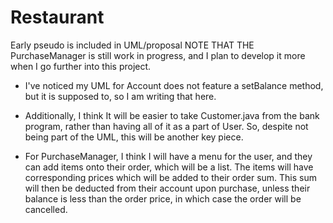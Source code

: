 # Restaurant

Early pseudo is included in UML/proposal
  NOTE THAT THE PurchaseManager is still work in progress, and I plan to develop it more when I go further into this project.

  - I've noticed my UML for Account does not feature a setBalance method, but it is supposed to, so I am writing that here.

  - Additionally, I think It will be easier to take Customer.java from the bank program, rather than having all of it as a part of User. So, despite not being part of the UML, this will be another key piece.

  - For PurchaseManager, I think I will have a menu for the user, and they can add items onto their order, which will be a list. The items will have corresponding prices which will be added to their order sum. This sum will then be deducted from their account upon purchase, unless their balance is less than the order price, in which case the order will be cancelled.
